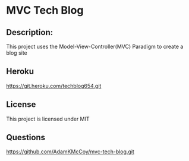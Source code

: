 # MVC Tech Blog 

## Description: 
This project uses the Model-View-Controller(MVC) Paradigm to create a blog site

## Heroku
https://git.heroku.com/techblog654.git
## License
This project is licensed under MIT

## Questions
https://github.com/AdamKMcCoy/mvc-tech-blog.git